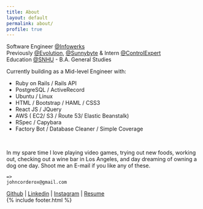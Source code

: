 ```yaml
---
title: About
layout: default
permalink: about/
profile: true
---
```


Software Engineer [@Infowerks](https://infowerks.com/) <br>
Previously [@Evolution](http://www.myevolutiontravel.com/),  [@Sunnybyte](https://sunnybyte.com/) & Intern [@ControlExpert](https://www.controlexpert.com/uk-en/) <br>
Education [@SNHU](https://www.snhu.edu/) - B.A. General Studies


Currently building as a Mid-level Engineer with:<br>
* Ruby on Rails / Rails API <br>
* PostgreSQL / ActiveRecord <br>
* Ubuntu / Linux <br>
* HTML / Bootstrap / HAML / CSS3<br>
* React JS / JQuery<br>
* AWS ( EC2/ S3 / Route 53/ Elastic Beanstalk)<br>
* RSpec / Capybara<br>
* Factory Bot / Database Cleaner / Simple Coverage<br>


<br>

In my spare time I love playing video games, trying out new foods, working out, checking out a wine bar in Los Angeles, and day dreaming of owning a dog one day. Shoot me an E-mail if you like any of these.
```
=>
johncorderox@gmail.com
```

[Github](https://github.com/johncorderox) | [Linkedin](https://www.linkedin.com/in/johncorderox/) | [Instagram](https://www.instagram.com/johncorderox/) | [Resume](https://drive.google.com/file/d/1Yb8Y9qCfLiMjd79z_b_nWII83lj3KIRS/view?usp=sharing)<br>
{% include footer.html %}
